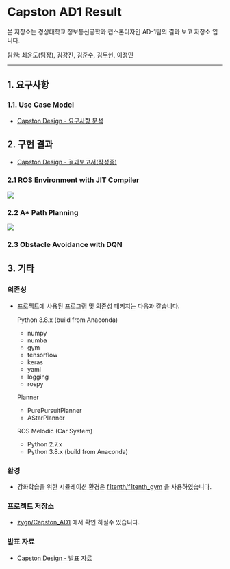 # Capston AD1 Result

본 저장소는 경상대학교 정보통신공학과 캡스톤디자인 AD-1팀의 결과 보고 저장소 입니다. 

팀원: [최윤도(팀장)](https://github.com/zygn), [김강진](https://github.com/nurdy-kim), [김준수](https://github.com/junsu-kim-creator), [김두현](https://github.com/durian977), [이정민](https://github.com/LJM0207)


---

## 1. 요구사항 
### 1.1. Use Case Model
 - [Capston Design - 요구사항 분석](https://github.com/zygn/Capstone_AD1_Result/blob/main/1.%20%EC%9A%94%EA%B5%AC%EC%82%AC%ED%95%AD/Capston%20Design%20-%20%EC%9A%94%EA%B5%AC%EC%82%AC%ED%95%AD%20%EB%B6%84%EC%84%9D.pdf)

## 2. 구현 결과
 - [Capston Design - 결과보고서(작성중)]()

### 2.1 ROS Environment with JIT Compiler
![](https://raw.githubusercontent.com/zygn/Capstone_AD1_Result/img/img/ros.png)
<!-- ![](https://raw.githubusercontent.com/zygn/Capston_AD1_Result/img/img/ros-vscode.png) -->
### 2.2 A* Path Planning
![](https://raw.githubusercontent.com/zygn/Capstone_AD1_Result/img/img/astar.png)
### 2.3 Obstacle Avoidance with DQN




## 3. 기타

### 의존성
- 프로젝트에 사용된 프로그램 및 의존성 패키지는 다음과 같습니다. 

    Python 3.8.x (build from Anaconda)
    - numpy 
    - numba 
    - gym
    - tensorflow
    - keras
    - yaml
    - logging
    - rospy

    Planner
    - PurePursuitPlanner
    - AStarPlanner

    ROS Melodic (Car System)
    - Python 2.7.x
    - Python 3.8.x (build from Anaconda)


### 환경

 - 강화학습을 위한 시뮬레이션 환경은 [f1tenth/f1tenth_gym](https://github.com/f1tenth/f1tenth_gym) 을 사용하였습니다. 

### 프로젝트 저장소

 - [zygn/Capston_AD1](https://github.com/zygn/Capstone_AD1) 에서 확인 하실수 있습니다. 

### 발표 자료
 - [Capston Design - 발표 자료](https://github.com/zygn/Capstone_AD1_Result/blob/main/2.%20%EA%B5%AC%ED%98%84%EA%B2%B0%EA%B3%BC/AD1%20%EC%B5%9C%EC%A2%85%20%EB%B3%B4%EA%B3%A0%EC%84%9C.pdf)

